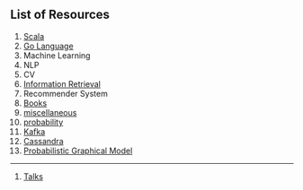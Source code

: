 ## List of Resources

1. [Scala](https://tigermlt.github.io/blog/scala)
2. [Go Language](https://tigermlt.github.io/blog/golang)
3. Machine Learning
4. NLP
5. CV
6. [Information Retrieval](https://tigermlt.github.io/blog/IR)
7. Recommender System
8. [Books](https://tigermlt.github.io/blog/books)
9. [miscellaneous](https://tigermlt.github.io/blog/miscellaneous)
10. [probability](https://tigermlt.github.io/blog/probability)
11. [Kafka](https://tigermlt.github.io/blog/kafka)
12. [Cassandra](https://tigermlt.github.io/blog/cassandra)
13. [Probabilistic Graphical Model](https://tigermlt.github.io/blog/PGM)
-------------------------

1. [Talks](https://tigermlt.github.io/blog/talk)

